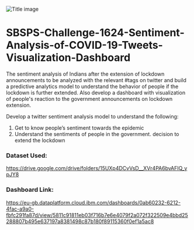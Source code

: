 ![Title image](https://drive.google.com/file/d/1PA95EbWd4jkm0wJFKg8stTpM66cQOou7/view?usp=sharing)

# SBSPS-Challenge-1624-Sentiment-Analysis-of-COVID-19-Tweets-Visualization-Dashboard
The sentiment analysis of Indians after the extension of lockdown announcements to be analyzed with the relevant #tags on twitter and build a predictive analytics model to understand the behavior of people if the lockdown is further extended.
Also develop a dashboard with visualization of people's reaction to the government announcements on lockdown extension.

Develop a twitter sentiment analysis model to understand the following:
1. Get to know people’s sentiment towards the epidemic
2. Understand the sentiments of people in the government. decision to extend the lockdown

### Dataset Used:
https://drive.google.com/drive/folders/15UXp4DCvVsD__XVr4PA6bvAFIQ_ypJY8

### Dashboard Link:
https://eu-gb.dataplatform.cloud.ibm.com/dashboards/0ab60232-6212-4fac-a9a0-fbfc291fa87d/view/5811c91811eb03f716b7e6e4079f2a072f322509e4bbd25288807b495e637197a8381498c87b180f89115360f0ef1a5ac8

